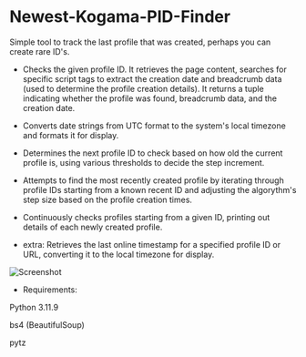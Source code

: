 # Newest-Kogama-PID-Finder
Simple tool to track the last profile that was created, perhaps you can create rare ID's.

- Checks the given profile ID.
It retrieves the page content, searches for specific script tags to extract the creation date and breadcrumb data (used to determine the profile creation details). It returns a tuple indicating whether the profile was found, breadcrumb data, and the creation date.

- Converts date strings from UTC format to the system's local timezone and formats it for display.

- Determines the next profile ID to check based on how old the current profile is, using various thresholds to decide the step increment.

- Attempts to find the most recently created profile by iterating through profile IDs starting from a known recent ID and adjusting the algorythm's step size based on the profile creation times.

- Continuously checks profiles starting from a given ID, printing out details of each newly created profile.

- extra: Retrieves the last online timestamp for a specified profile ID or URL, converting it to the local timezone for display.


![Screenshot](https://github.com/xazitya/Newest-PID-Finder-/assets/82046838/52ebe511-3a5c-43ee-96bf-dab2d607e146)

- Requirements:

Python 3.11.9

bs4 (BeautifulSoup)

pytz
